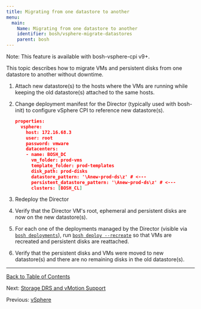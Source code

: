 ```yaml
---
title: Migrating from one datastore to another
menu:
  main:
    Name: Migrating from one datastore to another
    identifier: bosh/vsphere-migrate-datastores
    parent: bosh
---
```


<p class="note">Note: This feature is available with bosh-vsphere-cpi v9+.</p>

This topic describes how to migrate VMs and persistent disks from one datastore to another without downtime.

1. Attach new datastore(s) to the hosts where the VMs are running while keeping the old datastore(s) attached to the same hosts.

1. Change deployment manifest for the Director (typically used with bosh-init) to configure vSphere CPI to reference new datastore(s).

    ```json
    properties:
      vsphere:
        host: 172.16.68.3
        user: root
        password: vmware
        datacenters:
        - name: BOSH_DC
          vm_folder: prod-vms
          template_folder: prod-templates
          disk_path: prod-disks
          datastore_pattern: '\Anew-prod-ds\z' # <---
          persistent_datastore_pattern: '\Anew-prod-ds\z' # <---
          clusters: [BOSH_CL]
    ```

1. Redeploy the Director

1. Verify that the Director VM's root, ephemeral and persistent disks are now on the new datastore(s).

1. For each one of the deployments managed by the Director (visible via [`bosh deployments`](sysadmin-commands.html#deployment)), run [`bosh deploy --recreate`](sysadmin-commands.html#deployment) so that VMs are recreated and persistent disks are reattached.

1. Verify that the persistent disks and VMs were moved to new datastore(s) and there are no remaining disks in the old datastore(s).

---
[Back to Table of Contents](index.html#cpi-config)

Next: [Storage DRS and vMotion Support](vsphere-vmotion-support.html)

Previous: [vSphere](vsphere-cpi.html)
